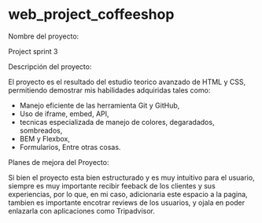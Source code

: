 # web_project_coffeeshop

Nombre del proyecto:

Project sprint 3

Descripción del proyecto:

El proyecto es el resultado del estudio teorico avanzado de HTML y CSS, permitiendo demostrar mis habilidades adquiridas tales como:

- Manejo eficiente de las herramienta Git y GitHub,
- Uso de iframe, embed, API,
- tecnicas especializada de manejo de colores, degaradados, sombreados,
- BEM y Flexbox,
- Formularios,
  Entre otras cosas.

Planes de mejora del Proyecto:

Si bien el proyecto esta bien estructurado y es muy intuitivo para el usuario, siempre es muy importante recibir feeback de los clientes y sus experiencias, por lo que, en mi caso, adicionaria este espacio a la pagina, tambien es importante encotrar reviews de los usuarios, y ojala en poder enlazarla con aplicaciones como Tripadvisor.
